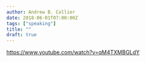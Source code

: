```yaml
---
author: Andrew B. Collier
date: 2018-06-01T07:00:00Z
tags: ["speaking"]
title: ""
draft: true
---
```


https://www.youtube.com/watch?v=qM4TXMBGLdY

